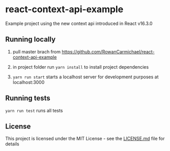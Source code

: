 # react-context-api-example

Example project using the new context api introduced in React v16.3.0

## Running locally

1. pull master brach from https://github.com/RowanCarmichael/react-context-api-example

2. in project folder run `yarn install` to install project dependencies

3. `yarn run start` starts a localhost server for development purposes at localhost:3000

## Running tests
`yarn run test` runs all tests

## License

This project is licensed under the MIT License - see the [LICENSE.md](LICENSE.md) file for details